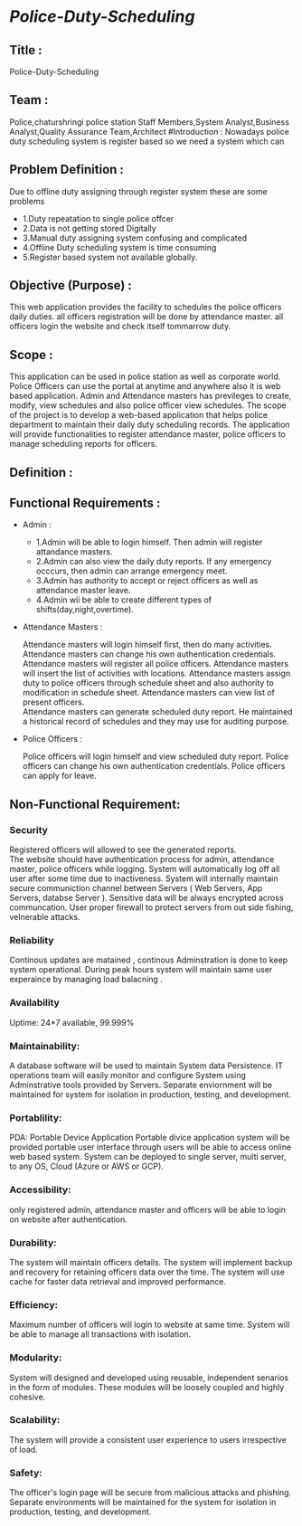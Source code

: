 # *Police-Duty-Scheduling*
## Title : 
   Police-Duty-Scheduling
## Team :  
   Police,chaturshringi police station Staff Members,System Analyst,Business Analyst,Quality Assurance Team,Architect
#Introduction :
Nowadays police duty scheduling system is register based so we need a system which can 
## Problem Definition :
  Due to offline duty assigning through register system these are some problems
  - 1.Duty repeatation to single police offcer
  - 2.Data is not getting stored Digitally
  - 3.Manual duty assigning system confusing and complicated
  - 4.Offline Duty scheduling system is time consuming
  - 5.Register based system not available globally.

## Objective (Purpose) :
   This web application provides the facility to schedules the police officers daily duties. all officers registration will be done by attendance master. all officers login the website and check itself tommarrow duty.

## Scope :
 
   This application can be used in police station as well as corporate world. Police Officers can use the portal at anytime and anywhere also it is web based application. Admin and Attendance masters has previleges to create, modify, view schedules and also police officer view schedules.
   The scope of the project is to develop a web-based application that helps police department to maintain their daily duty scheduling records. The application will provide functionalities to register attendance master, police officers to manage scheduling reports for officers.
## Definition :
	
## Functional Requirements :
 - Admin :

   - 1.Admin will be able to login himself. Then admin will register attandance masters. 
   - 2.Admin can also view the daily duty reports. If any emergency occcurs, then admin can arrange emergency meet. 
   - 3.Admin has authority to accept or reject officers as well as attendance master leave.
   - 4.Admin wii be able to create different types of shifts(day,night,overtime).

 - Attendance Masters :
	
      Attendance masters will login himself first, then do many activities. 
      Attendance masters can change his own authentication credentials. 
      Attendance masters will register all police officers. 
      Attendance masters will insert the list of activities with locations.
      Attendance masters assign duty to police officers through schedule sheet and also authority to modification in schedule sheet.
      Attendance masters can view list of present officers. 	
      Attendance masters can generate scheduled duty report.
      He maintained a historical record of schedules and they may use for auditing purpose.
      
 
 - Police Officers :
   
      Police officers will login himself and view scheduled duty report.
      Police officers can change his own authentication credentials. 
      Police officers can apply for leave.

## Non-Functional Requirement:

### Security
Registered officers will allowed to see the generated reports.	
The website should have authentication process for admin, attendance master, police officers while logging.
System will automatically log off  all user after some time due to inactiveness.
System  will internally maintain secure communiction channel between Servers ( Web Servers, App Servers, databse Server ).
Sensitive data will be always encrypted across communcation.
User proper firewall to protect servers from out side fishing, velnerable attacks.


### Reliability
Continous updates are matained , continous Adminstration is done to keep system operational.
During peak hours system will maintain same user experaince by managing load balacning .

### Availability
Uptime: 24*7 available, 99.999%
	
### Maintainability:
A database software will be used to maintain System data Persistence.
IT operations team will easily monitor and configure System using Adminstrative tools provided by Servers.
Separate enviornment will be maintained for system for isolation in  production, testing, and development.

### Portablility:
PDA: Portable Device Application
Portable divice application system will be provided portable user interface through users will be able to access online web based system.
System can be deployed to single server, multi server, to any OS, Cloud (Azure or AWS or GCP).

### Accessibility:
only registered admin, attendance master and officers will be able to login on website after authentication.

### Durability:
The system will maintain officers details.
The system will implement backup and recovery for retaining officers data over the time.
The system will use cache for faster data retrieval and improved performance.

### Efficiency:
Maximum number of officers will login to website at same time.
System will be able to manage all transactions with isolation.

### Modularity:
System will designed and developed using reusable, independent senarios in the form of modules.
These modules will be loosely coupled and highly cohesive.
	
### Scalability:
The system will provide a consistent user experience to users irrespective of load.

### Safety:	
The officer's login page will be secure from malicious attacks and phishing.
Separate environments will be maintained for the system for isolation in production, testing, and development.


